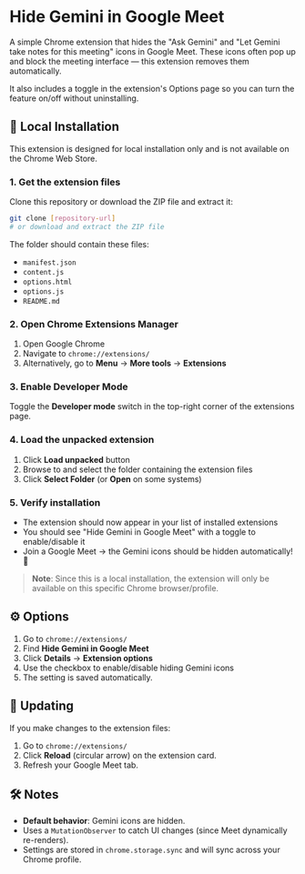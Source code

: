 # Hide Gemini in Google Meet

A simple Chrome extension that hides the "Ask Gemini" and "Let Gemini take notes for this meeting" icons in Google Meet.
These icons often pop up and block the meeting interface — this extension removes them automatically.

It also includes a toggle in the extension's Options page so you can turn the feature on/off without uninstalling.

## 🚀 Local Installation

This extension is designed for local installation only and is not available on the Chrome Web Store.

### 1. Get the extension files
Clone this repository or download the ZIP file and extract it:
```bash
git clone [repository-url]
# or download and extract the ZIP file
```

The folder should contain these files:
- `manifest.json`
- `content.js`
- `options.html`
- `options.js`
- `README.md`

### 2. Open Chrome Extensions Manager
1. Open Google Chrome
2. Navigate to `chrome://extensions/`
3. Alternatively, go to **Menu** → **More tools** → **Extensions**

### 3. Enable Developer Mode
Toggle the **Developer mode** switch in the top-right corner of the extensions page.

### 4. Load the unpacked extension
1. Click **Load unpacked** button
2. Browse to and select the folder containing the extension files
3. Click **Select Folder** (or **Open** on some systems)

### 5. Verify installation
- The extension should now appear in your list of installed extensions
- You should see "Hide Gemini in Google Meet" with a toggle to enable/disable it
- Join a Google Meet → the Gemini icons should be hidden automatically! 🎉

> **Note**: Since this is a local installation, the extension will only be available on this specific Chrome browser/profile.

## ⚙️ Options

1. Go to `chrome://extensions/`
2. Find **Hide Gemini in Google Meet**
3. Click **Details** → **Extension options**
4. Use the checkbox to enable/disable hiding Gemini icons
5. The setting is saved automatically.

## 🔄 Updating

If you make changes to the extension files:

1. Go to `chrome://extensions/`
2. Click **Reload** (circular arrow) on the extension card.
3. Refresh your Google Meet tab.

## 🛠 Notes

- **Default behavior**: Gemini icons are hidden.
- Uses a `MutationObserver` to catch UI changes (since Meet dynamically re-renders).
- Settings are stored in `chrome.storage.sync` and will sync across your Chrome profile.